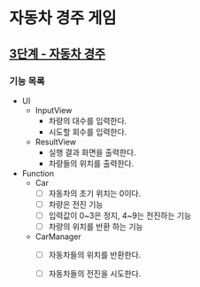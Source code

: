 # 자동차 경주 게임
## [3단계 - 자동차 경주](https://edu.nextstep.camp/s/E42ziiPQ/ls/btefkF6S)

### 기능 목록
- UI
  - InputView
    - 차량의 대수를 입력한다.
    - 시도할 회수를 입력한다.
  - ResultView
    - 실행 결과 화면을 출력한다.
    - 차량들의 위치를 출력한다.
- Function
  - Car
    - [ ] 자동차의 초기 위치는 0이다.
    - [ ] 차량은 전진 기능
    - [ ] 입력값이 0~3은 정지, 4~9는 전진하는 기능
    - [ ] 차량의 위치를 반환 하는 기능
  - CarManager
    - [ ] 자동차들의 위치를 반환한다.
    - [ ] 자동차들의 전진을 시도한다. 


